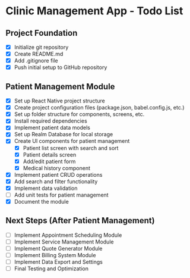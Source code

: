 # Clinic Management App - Todo List

## Project Foundation
- [x] Initialize git repository
- [x] Create README.md
- [x] Add .gitignore file
- [x] Push initial setup to GitHub repository

## Patient Management Module
- [x] Set up React Native project structure
- [x] Create project configuration files (package.json, babel.config.js, etc.)
- [x] Set up folder structure for components, screens, etc.
- [x] Install required dependencies
- [x] Implement patient data models
- [x] Set up Realm Database for local storage
- [x] Create UI components for patient management
  - [x] Patient list screen with search and sort
  - [x] Patient details screen
  - [x] Add/edit patient form
  - [x] Medical history component
- [x] Implement patient CRUD operations
- [x] Add search and filter functionality
- [x] Implement data validation
- [ ] Add unit tests for patient management
- [x] Document the module

## Next Steps (After Patient Management)
- [ ] Implement Appointment Scheduling Module
- [ ] Implement Service Management Module
- [ ] Implement Quote Generator Module
- [ ] Implement Billing System Module
- [ ] Implement Data Export and Settings
- [ ] Final Testing and Optimization
